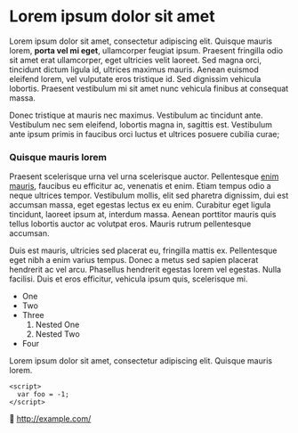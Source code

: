 # Lorem ipsum dolor sit amet

Lorem ipsum dolor sit amet, consectetur adipiscing elit. Quisque mauris lorem, **porta vel mi eget**, ullamcorper feugiat ipsum. Praesent fringilla odio sit amet erat ullamcorper, eget ultricies velit laoreet. Sed magna orci, tincidunt dictum ligula id, ultrices maximus mauris. Aenean euismod eleifend lorem, vel vulputate eros tristique id. Sed dignissim vehicula lobortis. Praesent vestibulum mi sit amet nunc vehicula finibus at consequat massa.

Donec tristique at mauris nec maximus. Vestibulum ac tincidunt ante. Vestibulum nec sem eleifend, lobortis magna in, sagittis est. Vestibulum ante ipsum primis in faucibus orci luctus et ultrices posuere cubilia curae;

### Quisque mauris lorem

Praesent scelerisque urna vel urna scelerisque auctor. Pellentesque [enim mauris](http://example.com/), faucibus eu efficitur ac, venenatis et enim. Etiam tempus odio a neque ultrices tempor. Vestibulum mollis, elit sed pharetra dignissim, dui est accumsan massa, eget egestas lectus ex eu enim. Curabitur eget ligula tincidunt, laoreet ipsum at, interdum massa. Aenean porttitor mauris quis tellus lobortis auctor ac volutpat eros. Mauris rutrum pellentesque accumsan.

Duis est mauris, ultricies sed placerat eu, fringilla mattis ex. Pellentesque eget nibh a enim varius tempus. Donec a metus sed sapien placerat hendrerit ac vel arcu. Phasellus hendrerit egestas lorem vel egestas. Nulla facilisi. Duis et eros efficitur, vehicula ipsum quis, scelerisque mi. 

+ One
+ Two
+ Three
    1. Nested One
    2. Nested Two
+ Four

Lorem ipsum dolor sit amet, consectetur adipiscing elit. Quisque mauris lorem.

```
<script>
  var foo = -1;
</script>
```

🚩 http://example.com/
